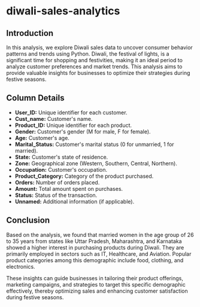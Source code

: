 # diwali-sales-analytics

## Introduction

In this analysis, we explore Diwali sales data to uncover consumer behavior patterns and trends using Python. Diwali, the festival of lights, is a significant time for shopping and festivities, making it an ideal period to analyze customer preferences and market trends. This analysis aims to provide valuable insights for businesses to optimize their strategies during festive seasons.

## Column Details

- **User_ID:** Unique identifier for each customer.
- **Cust_name:** Customer's name.
- **Product_ID:** Unique identifier for each product.
- **Gender:** Customer's gender (M for male, F for female).
- **Age:** Customer's age.
- **Marital_Status:** Customer's marital status (0 for unmarried, 1 for married).
- **State:** Customer's state of residence.
- **Zone:** Geographical zone (Western, Southern, Central, Northern).
- **Occupation:** Customer's occupation.
- **Product_Category:** Category of the product purchased.
- **Orders:** Number of orders placed.
- **Amount:** Total amount spent on purchases.
- **Status:** Status of the transaction.
- **Unnamed:** Additional information (if applicable).


## Conclusion

Based on the analysis, we found that married women in the age group of 26 to 35 years from states like Uttar Pradesh, Maharashtra, and Karnataka showed a higher interest in purchasing products during Diwali. They are primarily employed in sectors such as IT, Healthcare, and Aviation. Popular product categories among this demographic include food, clothing, and electronics.

These insights can guide businesses in tailoring their product offerings, marketing campaigns, and strategies to target this specific demographic effectively, thereby optimizing sales and enhancing customer satisfaction during festive seasons.

